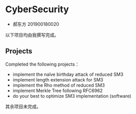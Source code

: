 # CyberSecurity
- 郝东方 201900180020

以下项目均由我撰写完成。


## Projects
Completed the following projects：
- implement the naïve birthday attack of reduced SM3
- implement length extension attack for SM3
- implement the Rho method of reduced SM3
- implement Merkle Tree following RFC6962
- do your best to optimize SM3 implementation (software)

其余项目未完成。
